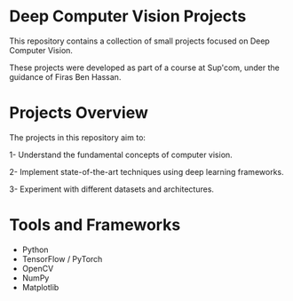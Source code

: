 # Deep Computer Vision Projects

This repository contains a collection of small projects focused on Deep Computer Vision.

These projects were developed as part of a course at Sup'com, under the guidance of Firas Ben Hassan.

# Projects Overview

The projects in this repository aim to:

1- Understand the fundamental concepts of computer vision.

2- Implement state-of-the-art techniques using deep learning frameworks.

3- Experiment with different datasets and architectures.

 # Tools and Frameworks

- Python
- TensorFlow / PyTorch
- OpenCV
- NumPy
- Matplotlib
